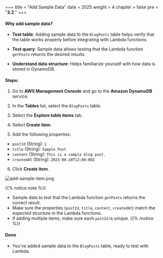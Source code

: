 +++
title = "Add Sample Data"
date = 2025
weight = 4
chapter = false
pre = "<b>3.2 </b>"
+++

#### Why add sample data?

- **Test table**: Adding sample data to the `BlogPosts` table helps verify that the table works properly before integrating with Lambda functions.

- **Test query**: Sample data allows testing that the Lambda function `getPosts` returns the desired results.

- **Understand data structure**: Helps familiarize yourself with how data is stored in DynamoDB.

#### Steps:

1. Go to **AWS Management Console** and go to the **Amazon DynamoDB** service.

2. In the **Tables** list, select the `BlogPosts` table.

3. Select the **Explore table items** tab.

4. Select **Create item**.

5. Add the following properties:

- `postId` (String): `1`
- `title` (String): `Sample Post`
- `content` (String): `This is a sample blog post.`
- `createdAt` (String): `2025-08-20T12:00:00Z`
6. Click **Create item**.

![add-sample-item.png](/images/3-Create-DynamoDB-Table/3.2-Add-sample-data/3.3.png)

{{% notice note %}}
- Sample data to test that the Lambda function `getPosts` returns the correct result.
- Make sure the properties (`postId`, `title`, `content`, `createdAt`) match the expected structure in the Lambda functions.
- If adding multiple items, make sure each `postId` is unique.
{{% /notice %}}

#### Done
- You've added sample data to the `BlogPosts` table, ready to test with Lambda.
